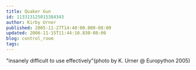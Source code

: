 ```yaml
---
title: Quaker Gun
id: 113313125015384343
author: Kirby Urner
published: 2005-11-27T14:40:00.000-08:00
updated: 2006-11-15T11:44:10.830-08:00
blog: control_room
tags: 
---
```


[](http://photos1.blogger.com/hello/254/1836/640/P63000341.jpg) "insanely difficult to use effectively"(photo by K. Urner @ Europython 2005)